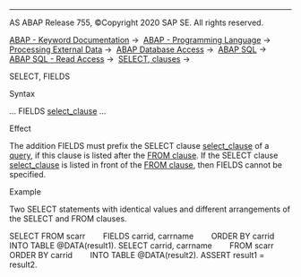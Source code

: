   

* * *

AS ABAP Release 755, ©Copyright 2020 SAP SE. All rights reserved.

[ABAP - Keyword Documentation](javascript:call_link\('abenabap.htm'\)) →  [ABAP - Programming Language](javascript:call_link\('abenabap_reference.htm'\)) →  [Processing External Data](javascript:call_link\('abenabap_language_external_data.htm'\)) →  [ABAP Database Access](javascript:call_link\('abenabap_sql.htm'\)) →  [ABAP SQL](javascript:call_link\('abenopensql.htm'\)) →  [ABAP SQL - Read Access](javascript:call_link\('abenopen_sql_reading.htm'\)) →  [SELECT, clauses](javascript:call_link\('abenselect_clauses.htm'\)) → 

SELECT, FIELDS

Syntax

... FIELDS [select\_clause](javascript:call_link\('abapselect_clause.htm'\)) ...

Effect

The addition FIELDS must prefix the SELECT clause [select\_clause](javascript:call_link\('abapselect_clause.htm'\)) of a [query](javascript:call_link\('abenquery_glosry.htm'\) "Glossary Entry"), if this clause is listed after the [FROM clause](javascript:call_link\('abapfrom_clause.htm'\)). If the SELECT clause [select\_clause](javascript:call_link\('abapselect_clause.htm'\)) is listed in front of the [FROM clause](javascript:call_link\('abapfrom_clause.htm'\)), then FIELDS cannot be specified.

Example

Two SELECT statements with identical values and different arrangements of the SELECT and FROM clauses.

SELECT FROM scarr
       FIELDS carrid, carrname
       ORDER BY carrid
       INTO TABLE @DATA(result1).
SELECT carrid, carrname
       FROM scarr
       ORDER BY carrid
       INTO TABLE @DATA(result2).
ASSERT result1 = result2.